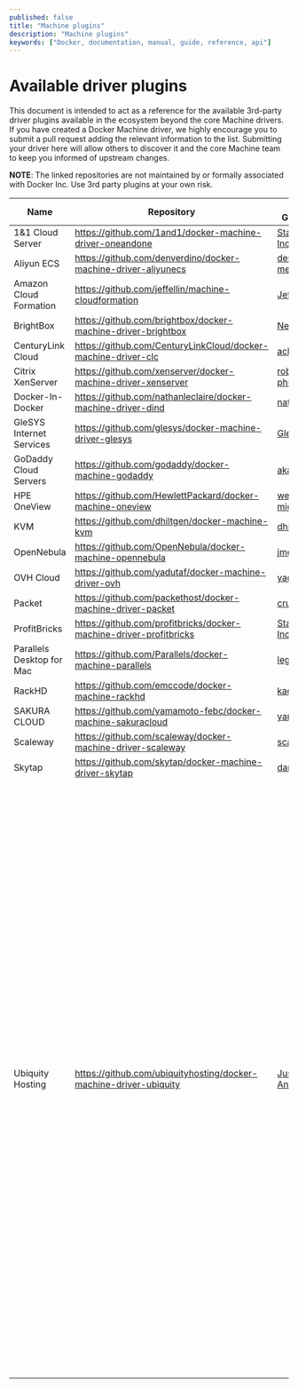 ```yaml
---
published: false
title: "Machine plugins"
description: "Machine plugins"
keywords: ["Docker, documentation, manual, guide, reference, api"]
---
```



# Available driver plugins

This document is intended to act as a reference for the available 3rd-party
driver plugins available in the ecosystem beyond the core Machine drivers.  If
you have created a Docker Machine driver, we highly encourage you to submit a
pull request adding the relevant information to the list.  Submitting your
driver here will allow others to discover it and the core Machine team to keep
you informed of upstream changes.

**NOTE**: The linked repositories are not maintained by or formally associated
with Docker Inc.  Use 3rd party plugins at your own risk.

<table>
  <thead>
    <tr>
      <th>Name</th>
      <th>Repository</th>
      <th>Maintainer GitHub Handle</th>
      <th>Maintainer Email</th>
    </tr>
  </thead>
  <tbody>
    <tr>
      <td>1&amp;1 Cloud Server</td>
      <td>
        <a href=
        "https://github.com/1and1/docker-machine-driver-oneandone">https://github.com/1and1/docker-machine-driver-oneandone</a>
      </td>
      <td>
        <a href="https://github.com/stackpointcloud">StackPointCloud, Inc.</a>
      </td>
      <td>
        <a href="mailto:sdk@1and1.com">sdk@1and1.com</a>
      </td>
    </tr>
    <tr>
      <td>Aliyun ECS</td>
      <td>
        <a href=
        "https://github.com/denverdino/docker-machine-driver-aliyunecs">https://github.com/denverdino/docker-machine-driver-aliyunecs</a>
      </td>
      <td>
        <a href="https://github.com/denverdino">denverdino</a><br>
        <a href="https://github.com/menglingwei">menglingwei</a>
      </td>
      <td>
        <a href="mailto:denverdino@gmail.com">denverdino@gmail.com</a><br>
        <a href="mailto:v.con@qq.com">v.con@qq.com</a>
      </td>
    </tr>
    <tr>
      <td>Amazon Cloud Formation</td>
      <td>
        <a href=
        "https://github.com/jeffellin/machine-cloudformation">https://github.com/jeffellin/machine-cloudformation</a>
      </td>
      <td>
        <a href="https://github.com/jeffellin">Jeff Ellin</a>
      </td>
      <td>
        <a href="mailto:acf@ellin.com">acf@ellin.com</a>
      </td>
    </tr>
    <tr>
      <td>BrightBox</td>
      <td>
        <a href=
        "https://github.com/brightbox/docker-machine-driver-brightbox">https://github.com/brightbox/docker-machine-driver-brightbox</a>
      </td>
      <td>
        <a href="https://github.com/NeilW">NeilW</a>
      </td>
      <td>
        <a href="mailto:neil@aldur.co.uk">neil@aldur.co.uk</a>
      </td>
    </tr>
    <tr>
      <td>CenturyLink Cloud</td>
      <td>
        <a href=
        "https://github.com/CenturyLinkCloud/docker-machine-driver-clc">https://github.com/CenturyLinkCloud/docker-machine-driver-clc</a>
      </td>
      <td>
        <a href="https://github.com/ack">ack</a>
      </td>
      <td>
        <a href="mailto:albert.choi@ctl.io">albert.choi@ctl.io</a>
      </td>
    </tr>
    <tr>
      <td>Citrix XenServer</td>
      <td>
        <a href=
        "https://github.com/xenserver/docker-machine-driver-xenserver">https://github.com/xenserver/docker-machine-driver-xenserver</a>
      </td>
      <td>
        <a href="https://github.com/robertbreker">robertbreker</a><br>
        <a href="https://github.com/phusl">phusl</a>
      </td>
      <td>
        <a href=
        "mailto:robert.breker@citrix.com">robert.breker@citrix.com</a><br>
        <a href="mailto:phus.lu@citrix.com">phus.lu@citrix.com</a>
      </td>
    </tr>
    <tr>
      <td>Docker-In-Docker</td>
      <td>
        <a href=
        "https://github.com/nathanleclaire/docker-machine-driver-dind">https://github.com/nathanleclaire/docker-machine-driver-dind</a>
      </td>
      <td>
        <a href="https://github.com/nathanleclaire">nathanleclaire</a>
      </td>
      <td>
        <a href=
        "mailto:nathan.leclaire@gmail.com">nathan.leclaire@gmail.com</a>
      </td>
    </tr>
    <tr>
      <td>GleSYS Internet Services</td>
      <td>
        <a href="https://github.com/glesys/docker-machine-driver-glesys">
          https://github.com/glesys/docker-machine-driver-glesys
        </a>
      </td>
      <td>
        <a href="https://github.com/glesys">GleSYS</a>
      </td>
      <td>
        <a href="mailto:support@glesys.com">support@glesys.com</a>
      </td>
    </tr>
    <tr>
      <td>GoDaddy Cloud Servers</td>
      <td>
        <a href=
        "https://github.com/godaddy/docker-machine-godaddy">https://github.com/godaddy/docker-machine-godaddy</a>
      </td>
      <td>
        <a href="https://github.com/aka-bo">aka-bo</a>
      </td>
      <td>
        <a href="mailto:bo.thompson@gmail.com">bo.thompson@gmail.com</a>
      </td>
    </tr>
    <tr>
      <td>HPE OneView</td>
      <td>
        <a href=
        "https://github.com/HewlettPackard/docker-machine-oneview">https://github.com/HewlettPackard/docker-machine-oneview</a>
      </td>
      <td>
        <a href="https://github.com/wenlock">wenlock</a><br>
        <a href="https://github.com/miqui">miqui</a>
      </td>
      <td>
        <a href="mailto:wenlock@hpe.com">wenlock@hpe.com</a><br>
        <a href="mailto:miqui@hpe.com">miqui@hpe.com</a>
      </td>
    </tr>
    <tr>
      <td>KVM</td>
      <td>
        <a href=
        "https://github.com/dhiltgen/docker-machine-kvm">https://github.com/dhiltgen/docker-machine-kvm</a>
      </td>
      <td>
        <a href="https://github.com/dhiltgen">dhiltgen</a>
      </td>
      <td>
        <a href=
        "mailto:daniel.hiltgen@docker.com">daniel.hiltgen@docker.com</a>
      </td>
    </tr>
    <tr>
      <td>OpenNebula</td>
      <td>
        <a href=
        "https://github.com/OpenNebula/docker-machine-opennebula">https://github.com/OpenNebula/docker-machine-opennebula</a>
      </td>
      <td>
        <a href="https://github.com/jmelis">jmelis</a>
      </td>
      <td>
        <a href="mailto:jmelis@opennebula.org">jmelis@opennebula.org</a>
      </td>
    </tr>
    <tr>
      <td>OVH Cloud</td>
      <td>
        <a href=
        "https://github.com/yadutaf/docker-machine-driver-ovh">https://github.com/yadutaf/docker-machine-driver-ovh</a>
      </td>
      <td>
        <a href="https://github.com/yadutaf">yadutaf</a>
      </td>
      <td>
        <a href="mailto:jt@yadutaf.fr">jt@yadutaf.fr</a>
      </td>
    </tr>
    <tr>
      <td>Packet</td>
      <td>
        <a href=
        "https://github.com/packethost/docker-machine-driver-packet">https://github.com/packethost/docker-machine-driver-packet</a>
      </td>
      <td>
        <a href="https://github.com/crunchywelch">crunchywelch</a>
      </td>
      <td>
        <a href="mailto:welch@packet.net">welch@packet.net</a>
      </td>
    </tr>
    <tr>
      <td>ProfitBricks</td>
      <td>
        <a href=
        "https://github.com/profitbricks/docker-machine-driver-profitbricks">https://github.com/profitbricks/docker-machine-driver-profitbricks</a>
      </td>
      <td>
        <a href="https://github.com/stackpointcloud">StackPointCloud, Inc.</a>
      </td>
      <td>
        <a href="mailto:sdk@profitbricks.com">sdk@profitbricks.com</a>
      </td>
    </tr>
    <tr>
      <td>Parallels Desktop for Mac</td>
      <td>
        <a href=
        "https://github.com/Parallels/docker-machine-parallels">https://github.com/Parallels/docker-machine-parallels</a>
      </td>
      <td>
        <a href="https://github.com/legal90">legal90</a>
      </td>
      <td>
        <a href="mailto:legal90@gmail.com">legal90@gmail.com</a>
      </td>
    </tr>
    <tr>
      <td>RackHD</td>
      <td>
        <a href=
        "https://github.com/emccode/docker-machine-rackhd">https://github.com/emccode/docker-machine-rackhd</a>
      </td>
      <td>
        <a href="https://github.com/kacole2">kacole2</a>
      </td>
      <td>
        <a href="mailto:kendrick.coleman@emc.com">kendrick.coleman@emc.com</a>
      </td>
    </tr>
    <tr>
      <td>SAKURA CLOUD</td>
      <td>
        <a href=
        "https://github.com/yamamoto-febc/docker-machine-sakuracloud">https://github.com/yamamoto-febc/docker-machine-sakuracloud</a>
      </td>
      <td>
        <a href="https://github.com/yamamoto-febc">yamamoto-febc</a>
      </td>
      <td>
        <a href="mailto:yamamoto.febc@gmail.com">yamamoto.febc@gmail.com</a>
      </td>
    </tr>
    <tr>
      <td>Scaleway</td>
      <td>
        <a href=
        "https://github.com/scaleway/docker-machine-driver-scaleway">https://github.com/scaleway/docker-machine-driver-scaleway</a>
      </td>
      <td>
        <a href="https://github.com/scaleway">scaleway</a>
      </td>
      <td>
        <a href="mailto:opensource@scaleway.com">opensource@scaleway.com</a>
      </td>
    </tr>
    <tr>
      <td>Skytap</td>
      <td>
        <a href=
        "https://github.com/skytap/docker-machine-driver-skytap">https://github.com/skytap/docker-machine-driver-skytap</a>
      </td>
      <td>
        <a href="https://github.com/dantjones">dantjones</a>
      </td>
      <td>
        <a href="mailto:djones@skytap.com">djones@skytap.com</a>
      </td>
    </tr>
    <tr>
      <td>Ubiquity Hosting</td>
      <td>
        <a href=
        "https://github.com/ubiquityhosting/docker-machine-driver-ubiquity">https://github.com/ubiquityhosting/docker-machine-driver-ubiquity</a>
      </td>
      <td>
        <a href="https://github.com/justacan">Justin Canington</a><br>
        <a href="https://github.com/andrew-ayers">Andrew Ayers</a>
      </td>
      <td>
        <a href=
        "mailto:justin.canington@nobistech.net">justin.canington@nobistech.net</a><br>

        <a href=
        "mailto:andrew.ayers@nobistech.net">andrew.ayers@nobistech.net</a>
      </td>
    </tr>
    <tr>
      <td>UCloud</td>
      <td>
        <a href=
        "https://github.com/ucloud/docker-machine-ucloud">https://github.com/ucloud/docker-machine-ucloud</a>
      </td>
      <td>
        <a href="https://github.com/xiaohui">xiaohui</a>
      </td>
      <td>
        <a href="mailto:xiaohui.zju@gmail.com">xiaohui.zju@gmail.com</a>
      </td>
    </tr>
    <tr>
      <td>VMWare Workstation</td>
      <td>
        <a href=
        "https://github.com/pecigonzalo/docker-machine-vmwareworkstation">https://github.com/pecigonzalo/docker-machine-vmwareworkstation</a>
      </td>
      <td>
        <a href="https://github.com/pecigonzalo">pecigonzalo</a>
      </td>
      <td>
        <a href="mailto:pecigonzalo@outlook.com">pecigonzalo@outlook.com</a>
      </td>
    </tr>
    <tr>
      <td>VULTR</td>
      <td>
        <a href=
        "https://github.com/janeczku/docker-machine-vultr">https://github.com/janeczku/docker-machine-vultr</a>
      </td>
      <td>
        <a href="https://github.com/janeczku">janeczku</a>
      </td>
      <td>
        <a href="mailto:jb@festplatte.eu.org">jb@festplatte.eu.org</a>
      </td>
    </tr>
    <tr>
      <td>xhyve</td>
      <td>
        <a href=
        "https://github.com/zchee/docker-machine-driver-xhyve">https://github.com/zchee/docker-machine-driver-xhyve</a>
      </td>
      <td>
        <a href="https://github.com/zchee">zchee</a>
      </td>
      <td>
        <a href="mailto:zchee.io@gmail.com">zchee.io@gmail.com</a>
      </td>
    </tr>
  </tbody>
</table>
